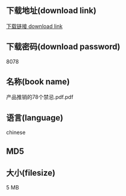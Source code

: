 ## 下载地址(download link)
[下载链接 download link](https://tutu365.netlify.app/?s=%E4%BA%A7%E5%93%81%E6%8E%A8%E9%94%80%E7%9A%8478%E4%B8%AA%E7%A6%81%E5%BF%8C.pdf)

## 下载密码(download password)
8078

## 名称(book name)
产品推销的78个禁忌.pdf.pdf

## 语言(language)
chinese

## MD5


## 大小(filesize)
5 MB
